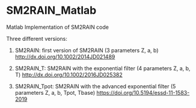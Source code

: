 # SM2RAIN_Matlab
Matlab Implementation of SM2RAIN code

Three different versions:
1) SM2RAIN: first version of SM2RAIN (3 parameters Z, a, b)
http://dx.doi.org/10.1002/2014JD021489

2) SM2RAIN_T: SM2RAIN with the exponential filter (4 parameters Z, a, b, T)
http://dx.doi.org/10.1002/2016JD025382

3) SM2RAIN_Tpot: SM2RAIN with the advanced exponential filter (5 parameters Z, a, b, Tpot, Tbase)
https://doi.org/10.5194/essd-11-1583-2019
